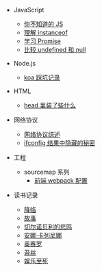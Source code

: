 - JavaScript

  - [你不知道的 JS](js/YouDontKnowJS.md)
  - [理解 instanceof](js/instanceof.md)
  - [学习 Promise](js/promise.md)
  - [比较 undefined 和 null](js/undefined.md)

- Node.js
  - [koa 踩坑记录](node/koa/tips.md)

- HTML

  - [head 里装了些什么](html/head.md)

- 网络协议

  - [网络协议综述](network/basic.md)
  - [ifconfig 结果中隐藏的秘密](network/ifconfig.md)

- 工程
  - sourcemap 系列
    - [前端 webpack 配置](project/sourcemap/fe.md)

- 读书记录
  - [降临](read/arrival.md)
  - [故事](read/story.md)
  - [切尔诺贝利的悲鸣](read/voices.md)
  - [安娜·卡列尼娜](read/anna.md)
  - [奥赛罗](read/othello.md)
  - [苔丝](read/tess.md)
  - [娱乐至死](read/death.md)

